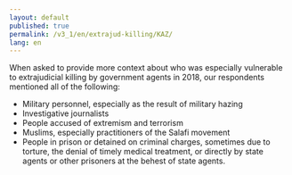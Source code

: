 ```yaml
---
layout: default
published: true
permalink: /v3_1/en/extrajud-killing/KAZ/
lang: en
---
```


When asked to provide more context about who was especially vulnerable to extrajudicial killing by government agents in 2018, our respondents mentioned all of the following:
-	Military personnel, especially as the result of military hazing
-	Investigative journalists
-	People accused of extremism and terrorism
-	Muslims, especially practitioners of the Salafi movement
-	People in prison or detained on criminal charges, sometimes due to torture, the denial of timely medical treatment, or directly by state agents or other prisoners at the behest of state agents.

